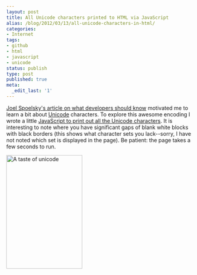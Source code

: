 ```yaml
---
layout: post
title: All Unicode characters printed to HTML via JavaScript
alias: /blog/2012/03/13/all-unicode-characters-in-html/
categories:
- Internet
tags:
- github
- html
- javascript
- unicode
status: publish
type: post
published: true
meta:
  _edit_last: '1'
---
```

<a title="The Absolute Minimum Every Software Developer Absolutely, Positively Must Know About Unicode and Character Sets (No Excuses!)" href="https://www.joelonsoftware.com/articles/Unicode.html">Joel Spoelsky's article on what developers should know</a> motivated me to learn a bit about <a title="Wikipedia: Unicode" href="https://en.wikipedia.org/wiki/Unicode">Unicode</a> characters. To explore this awesome encoding I wrote a little <a title="Seth Holloway's HTML experiment with unicode" href="https://github.com/smholloway/miscellaneous/blob/master/javascript/funWithUnicode.html">JavaScript to print out all the Unicode characters</a>. It is interesting to note where you have significant gaps of blank white blocks with black borders (this shows what character sets you lack--sorry, I have not noted which set is displayed in the page). Be patient: the page takes a few seconds to run.

<img class="size-medium wp-image-1651" title="Unicode Snippet" src="/images/UnicodeSnippet-201x300.png" alt="A taste of unicode" width="201" height="300" />
